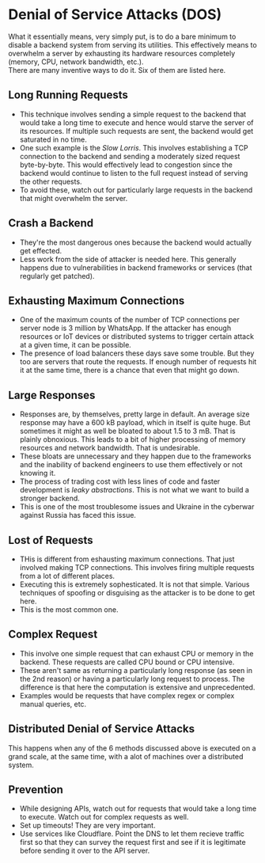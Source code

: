 # Denial of Service Attacks (DOS)

What it essentially means, very simply put, is to do a bare minimum to disable a backend system from serving its utilities. This effectively means to overwhelm a server by exhausting its hardware resources completely (memory, CPU, network bandwidth, etc.). <br />
There are many inventive ways to do it. Six of them are listed here.


## Long Running Requests

- This technique involves sending a simple request to the backend that would take a long time to execute and hence would starve the server of its resources. If multiple such requests are sent, the backend would get saturated in no time.
- One such example is the *Slow Lorris*. This involves establishing a TCP connection to the backend and sending a moderately sized request byte-by-byte. This would effectively lead to congestion since the backend would continue to listen to the full request instead of serving the other requests.
- To avoid these, watch out for particularly large requests in the backend that might overwhelm the server.


## Crash a Backend

- They're the most dangerous ones because the backend would actually get effected.
- Less work from the side of attacker is needed here. This generally happens due to vulnerabilities in backend frameworks or services (that regularly get patched).


## Exhausting Maximum Connections

- One of the maximum counts of the number of TCP connections per server node is 3 million by WhatsApp. If the attacker has enough resources or IoT devices or distributed systems to trigger certain attack at a given time, it can be possible.
- The presence of load balancers these days save some trouble. But they too are servers that route the requests. If enough number of requests hit it at the same time, there is a chance that even that might go down.


## Large Responses

- Responses are, by themselves, pretty large in default. An average size response may have a 600 kB payload, which in itself is quite huge. But sometimes it might as well be bloated to about 1.5 to 3 mB. That is plainly obnoxious. This leads to a bit of higher processing of memory resources and network bandwidth. That is undesirable.
- These bloats are unnecessary and they happen due to the frameworks and the inability of backend engineers to use them effectively or not knowing it.
- The process of trading cost with less lines of code and faster development is *leaky abstractions*. This is not what we want to build a stronger backend.
- This is one of the most troublesome issues and Ukraine in the cyberwar against Russia has faced this issue.


## Lost of Requests

- THis is different from eshausting maximum connections. That just involved making TCP connections. This involves firing multiple requests from a lot of different places. 
- Executing this is extremely sophesticated. It is not that simple. Various techniques of spoofing or disguising as the attacker is to be done to get here.
- This is the most common one.


## Complex Request

- This involve one simple request that can exhaust CPU or memory in the backend. These requests are called CPU bound or CPU intensive.
- These aren't same as returning a particularly long response (as seen in the 2nd reason) or having a particularly long request to process. The difference is that here the computation is extensive and unprecedented. 
- Examples would be requests that have complex regex or complex manual queries, etc.


## Distributed Denial of Service Attacks

This happens when any of the 6 methods discussed above is executed on a grand scale, at the same time, with a alot of machines over a distributed system.


## Prevention

- While designing APIs, watch out for requests that would take a long time to execute. Watch out for complex requests as well.
- Set up timeouts! They are very important.
- Use services like Cloudflare. Point the DNS to let them recieve traffic first so that they can survey the request first and see if it is legitimate before sending it over to the API server.